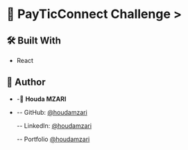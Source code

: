 
<!-- PROJECT DESCRIPTION -->

# 📖 PayTicConnect Challenge ></a>

## 🛠 Built With

- React

<!-- GETTING STARTED
## 💻 Getting Started

To get a local copy up and running, follow these steps.

### Setup

Clone this repository to your desired folder:

```sh
  git clone https://github.com/houdamzari/PayTicConnect-Draguing-challenge-
  cd PayTicConnect-Draguing-challenge-
```

### Install

Install this project with:

Example command:

`yarn add`

### Usage

To run the project, execute the following command:

`yarn`
`yarn dev`

### Testing

To run the tests in a development server, execute the following command:

Example command:

`yarn test`

<!-- AUTHORS -->

## 👥 Author

- -👤 **Houda MZARI**

- -- GitHub: [@houdamzari](https://github.com/houdamzari)

  -- LinkedIn: [@houdamzari](https://www.linkedin.com/in/houda-mzari-2304401b1/)

  -- Portfolio [@houdamzari](https://portfolio-v2-61maf24ih-houdamzari.vercel.app/)
